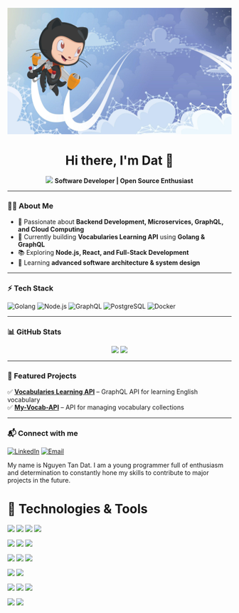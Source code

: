[![Header](./img/background.jpg "Header")](http://vocab.io.vn/)
<h1 align="center">Hi there, I'm Dat 👋</h1>

<p align="center">
  <img src="https://media.giphy.com/media/hvRJCLFzcasrR4ia7z/giphy.gif" width="30"/>
  <strong>Software Developer | Open Source Enthusiast </strong>
</p>

---

### 👨‍💻 About Me  
- 🚀 Passionate about **Backend Development, Microservices, GraphQL, and Cloud Computing**  
- 🔨 Currently building **Vocabularies Learning API** using **Golang & GraphQL**  
- 📚 Exploring **Node.js, React, and Full-Stack Development**  
- 🌱 Learning **advanced software architecture & system design**  

---

### ⚡ Tech Stack  
![Golang](https://img.shields.io/badge/Golang-00ADD8?style=flat&logo=go&logoColor=white)
![Node.js](https://img.shields.io/badge/Node.js-339933?style=flat&logo=node.js&logoColor=white)
![GraphQL](https://img.shields.io/badge/GraphQL-E10098?style=flat&logo=graphql&logoColor=white)
![PostgreSQL](https://img.shields.io/badge/PostgreSQL-336791?style=flat&logo=postgresql&logoColor=white)
![Docker](https://img.shields.io/badge/Docker-2496ED?style=flat&logo=docker&logoColor=white)

---

### 📊 GitHub Stats  
<p align="center">
  <img src="https://github-readme-stats.vercel.app/api?username=Nguyen-Tan-Dat&show_icons=true&theme=radical" height="180"/>
  <img src="https://github-readme-streak-stats.herokuapp.com/?user=Nguyen-Tan-Dat&theme=radical" height="180"/>
</p>

---

### 🚀 Featured Projects  
✅ **[Vocabularies Learning API](https://github.com/Nguyen-Tan-Dat/Vocabualries-Learning-API)** – GraphQL API for learning English vocabulary  
✅ **[My-Vocab-API](https://github.com/Nguyen-Tan-Dat/my-vocab-api)** – API for managing vocabulary collections  

---

### 📬 Connect with me  
[![LinkedIn](https://img.shields.io/badge/LinkedIn-blue?style=flat&logo=linkedin&logoColor=white)](https://www.linkedin.com/in/your-profile/)
[![Email](https://img.shields.io/badge/Email-red?style=flat&logo=gmail&logoColor=white)](mailto:your.email@example.com)



My name is Nguyen Tan Dat. I am a young programmer full of enthusiasm and determination to constantly hone my skills to contribute to major projects in the future.

# 🚀 Technologies & Tools

![](https://img.shields.io/badge/Cloud-Google_Cloud-blue?style=flat&logo=google-cloud&labelColor=white)
![](https://img.shields.io/badge/VCS-GitHub-blue?style=flat&logo=github&logoColor=black&labelColor=white)
![](https://img.shields.io/badge/VCS-GitLab-blue?style=flat&logo=gitlab&logoColor=orange&labelColor=white)
![](https://img.shields.io/badge/Tools-SourceTree-blue?style=flat&logo=sourcetree&logoColor=blue&labelColor=white)

![](https://img.shields.io/badge/Language-HTML-blue?style=flat&logo=html5&labelColor=white)
![](https://img.shields.io/badge/Language-CSS-blue?style=flat&logo=css3&logoColor=blue&labelColor=white)
![](https://img.shields.io/badge/Language-JavaScript-blue?style=flat&logo=javascript&labelColor=white&logoColor=goldenrod)

![](https://img.shields.io/badge/DBMS-MySQL-blue?style=flat&logo=mysql&labelColor=white&logoColor=blue)
![](https://img.shields.io/badge/DBMS-Microsoft%20SQL%20Server-blue?style=flat&logo=microsoftsqlserver&labelColor=white&logoColor=blue)
![](https://img.shields.io/badge/DBMS-PostgreSQL-blue?style=flat&logo=postgresql&labelColor=white&logoColor=blue)

![](https://img.shields.io/badge/Frameworks-Express-blue?style=flat&logo=express&labelColor=white&logoColor=goldenrod)
![](https://img.shields.io/badge/Frameworks-React-blue?style=flat&logo=react&labelColor=white&logoColor=blue)

![](https://img.shields.io/badge/Language-PHP-blue?style=flat&logo=php&labelColor=white)
![](https://img.shields.io/badge/Framework-Laravel-blue?style=flat&logo=laravel&labelColor=white)
![](https://img.shields.io/badge/CMS-Wordpress-blue?style=flat&logo=wordpress&labelColor=white&logoColor=black)

![](https://img.shields.io/badge/Language-Java-blue.svg?style=flat&logo=openJDK&labelColor=white&logoColor=orange)
![](https://img.shields.io/badge/Framework-Java_Spring-blue?style=flat&logo=spring&labelColor=white)
